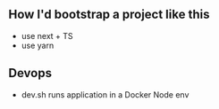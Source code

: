 
## How I'd bootstrap a project like this

- use next + TS
- use yarn

## Devops

- dev.sh runs application in a Docker Node env